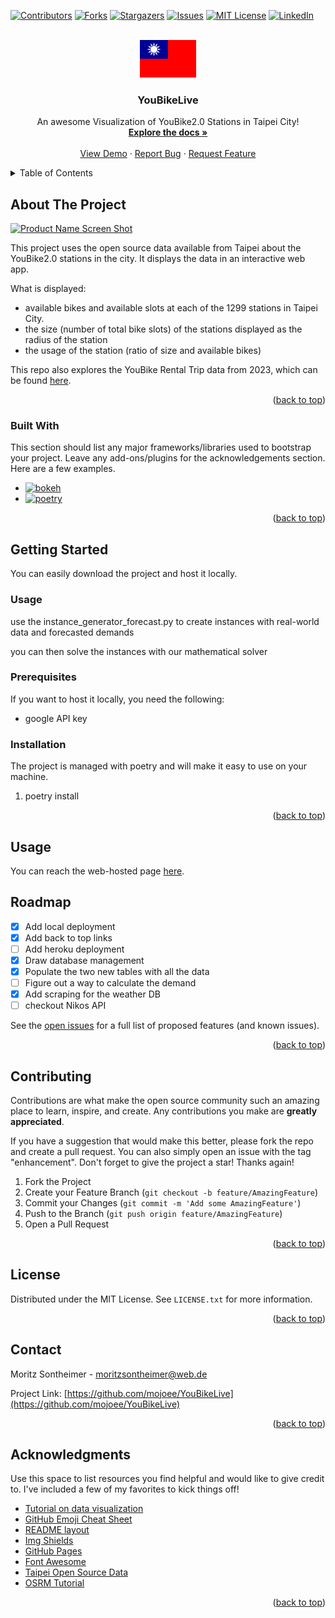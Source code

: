 <!-- Improved compatibility of back to top link: See: https://github.com/mojoee/YouBikeLive/pull/73 -->
<a name="readme-top"></a>
<!--
*** Thanks for checking out the Best-README-Template. If you have a suggestion
*** that would make this better, please fork the repo and create a pull request
*** or simply open an issue with the tag "enhancement".
*** Don't forget to give the project a star!
*** Thanks again! Now go create something AMAZING! :D
-->



<!-- PROJECT SHIELDS -->
<!--
*** I'm using markdown "reference style" links for readability.
*** Reference links are enclosed in brackets [ ] instead of parentheses ( ).
*** See the bottom of this document for the declaration of the reference variables
*** for contributors-url, forks-url, etc. This is an optional, concise syntax you may use.
*** https://www.markdownguide.org/basic-syntax/#reference-style-links
-->
[![Contributors][contributors-shield]][contributors-url]
[![Forks][forks-shield]][forks-url]
[![Stargazers][stars-shield]][stars-url]
[![Issues][issues-shield]][issues-url]
[![MIT License][license-shield]][license-url]
[![LinkedIn][linkedin-shield]][linkedin-url]



<!-- PROJECT LOGO -->
<br />
<div align="center">
  <a href="https://github.com/mojoee/YouBikeLive">
    <img src="docs/TaiwanFlag.svg" alt="Logo" width="90" height="60">
  </a>

  <h3 align="center">YouBikeLive</h3>

  <p align="center">
    An awesome Visualization of YouBike2.0 Stations in Taipei City!
    <br />
    <a href="https://github.com/mojoee/YouBikeLive"><strong>Explore the docs »</strong></a>
    <br />
    <br />
    <a href="https://github.com/mojoee/YouBikeLive">View Demo</a>
    ·
    <a href="https://github.com/mojoee/YouBikeLive/issues">Report Bug</a>
    ·
    <a href="https://github.com/mojoee/YouBikeLive/issues">Request Feature</a>
  </p>
</div>



<!-- TABLE OF CONTENTS -->
<details>
  <summary>Table of Contents</summary>
  <ol>
    <li>
      <a href="#about-the-project">About The Project</a>
      <ul>
        <li><a href="#built-with">Built With</a></li>
      </ul>
    </li>
    <li>
      <a href="#getting-started">Getting Started</a>
      <ul>
        <li><a href="#prerequisites">Prerequisites</a></li>
        <li><a href="#installation">Installation</a></li>
      </ul>
    </li>
    <li><a href="#usage">Usage</a></li>
    <li><a href="#roadmap">Roadmap</a></li>
    <li><a href="#contributing">Contributing</a></li>
    <li><a href="#license">License</a></li>
    <li><a href="#contact">Contact</a></li>
    <li><a href="#acknowledgments">Acknowledgments</a></li>
  </ol>
</details>



<!-- ABOUT THE PROJECT -->
## About The Project

[![Product Name Screen Shot][product-screenshot]](https://example.com)

This project uses the open source data available from Taipei about the YouBike2.0 stations in the city. It displays the data in an interactive web app.

What is displayed:
* available bikes and available slots at each of the 1299 stations in Taipei City. 
* the size (number of total bike slots) of the stations displayed as the radius of the station
* the usage of the station (ratio of size and available bikes)

This repo also explores the YouBike Rental Trip data from 2023, which can be found [here](https://data.gov.tw/en/datasets/169174).


<p align="right">(<a href="#readme-top">back to top</a>)</p>



### Built With

This section should list any major frameworks/libraries used to bootstrap your project. Leave any add-ons/plugins for the acknowledgements section. Here are a few examples.

* [![bokeh][bokeh.js]][bokeh-url]
* [![poetry][poetry.py]][poetry-url]


<p align="right">(<a href="#readme-top">back to top</a>)</p>



<!-- GETTING STARTED -->
## Getting Started

You can easily download the project and host it locally.

### Usage

use the instance_generator_forecast.py to create instances with real-world data and forecasted demands

you can then solve the instances with our mathematical solver

### Prerequisites

If you want to host it locally, you need the following:
* google API key

### Installation

The project is managed with poetry and will make it easy to use on your machine.

1. poetry install


<p align="right">(<a href="#readme-top">back to top</a>)</p>



<!-- USAGE EXAMPLES -->
## Usage

You can reach the web-hosted page [here](https://youbikelive-1997a5b6ef93.herokuapp.com/myapp).



<!-- ROADMAP -->
## Roadmap

- [x] Add local deployment
- [x] Add back to top links
- [ ] Add heroku deployment
- [x] Draw database management 
- [x] Populate the two new tables with all the data
- [ ] Figure out a way to calculate the demand
- [x] Add scraping for the weather DB
- [ ] checkout Nikos API

See the [open issues](https://github.com/mojoee/YouBikeLive/issues) for a full list of proposed features (and known issues).

<p align="right">(<a href="#readme-top">back to top</a>)</p>



<!-- CONTRIBUTING -->
## Contributing

Contributions are what make the open source community such an amazing place to learn, inspire, and create. Any contributions you make are **greatly appreciated**.

If you have a suggestion that would make this better, please fork the repo and create a pull request. You can also simply open an issue with the tag "enhancement".
Don't forget to give the project a star! Thanks again!

1. Fork the Project
2. Create your Feature Branch (`git checkout -b feature/AmazingFeature`)
3. Commit your Changes (`git commit -m 'Add some AmazingFeature'`)
4. Push to the Branch (`git push origin feature/AmazingFeature`)
5. Open a Pull Request

<p align="right">(<a href="#readme-top">back to top</a>)</p>



<!-- LICENSE -->
## License

Distributed under the MIT License. See `LICENSE.txt` for more information.

<p align="right">(<a href="#readme-top">back to top</a>)</p>



<!-- CONTACT -->
## Contact

Moritz Sontheimer - moritzsontheimer@web.de

Project Link: [https://github.com/mojoee/YouBikeLive](https://github.com/mojoee/YouBikeLive)

<p align="right">(<a href="#readme-top">back to top</a>)</p>



<!-- ACKNOWLEDGMENTS -->
## Acknowledgments

Use this space to list resources you find helpful and would like to give credit to. I've included a few of my favorites to kick things off!

* [Tutorial on data visualization](https://thedatafrog.com/en/articles/show-data-google-map-python/)
* [GitHub Emoji Cheat Sheet](https://www.webpagefx.com/tools/emoji-cheat-sheet)
* [README layout](https://github.com/mojoee/YouBikeLive)
* [Img Shields](https://shields.io)
* [GitHub Pages](https://pages.github.com)
* [Font Awesome](https://fontawesome.com)
* [Taipei Open Source Data](https://data.taipei/dataset?qs=youbike)
* [OSRM Tutorial](https://www.afi.io/blog/introduction-to-osrm-setting-up-osrm-backend-using-docker/?ref=blog.afi.io)

<p align="right">(<a href="#readme-top">back to top</a>)</p>



<!-- MARKDOWN LINKS & IMAGES -->
<!-- https://www.markdownguide.org/basic-syntax/#reference-style-links -->
[contributors-shield]: https://img.shields.io/github/contributors/mojoee/YouBikeLive.svg?style=for-the-badge
[contributors-url]: https://github.com/mojoee/YouBikeLive/graphs/contributors
[forks-shield]: https://img.shields.io/github/forks/mojoee/YouBikeLive.svg?style=for-the-badge
[forks-url]: https://github.com/mojoee/YouBikeLive/network/members
[stars-shield]: https://img.shields.io/github/stars/mojoee/YouBikeLive.svg?style=for-the-badge
[stars-url]: https://github.com/mojoee/YouBikeLive/stargazers
[issues-shield]: https://img.shields.io/github/issues/mojoee/YouBikeLive.svg?style=for-the-badge
[issues-url]: https://github.com/mojoee/YouBikeLive/issues
[license-shield]: https://img.shields.io/github/license/mojoee/YouBikeLive.svg?style=for-the-badge
[license-url]: https://github.com/mojoee/YouBikeLive/blob/master/LICENSE.txt
[linkedin-shield]: https://img.shields.io/badge/-LinkedIn-black.svg?style=for-the-badge&logo=linkedin&colorB=555
[linkedin-url]: https://www.linkedin.com/in/moritz-sontheimer-23bb40156/
[product-screenshot]: docs/AppGUI.png
[bokeh-url]: http://bokeh.org/
[Bokeh.js]: https://img.shields.io/badge/Bokeh-20232A?style=for-the-badge&logo=bokeh&logoColor=61DAFB
[poetry-url]: https://python-poetry.org/
[poetry.py]: https://img.shields.io/badge/Poetry-7cfc00?style=for-the-badge&logo=poetry&logoColor=blue
